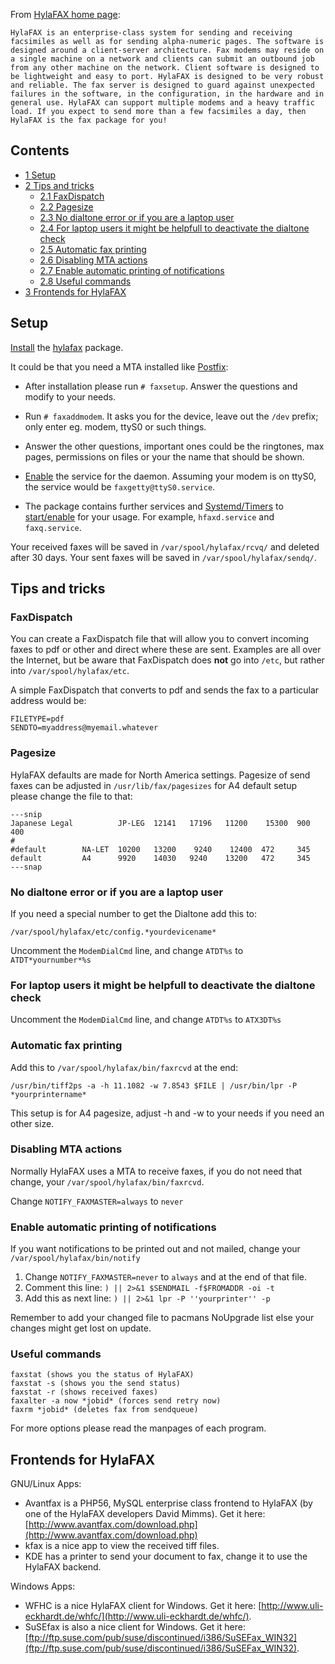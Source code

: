 From [HylaFAX home page](http://www.hylafax.org/content/Main_Page):

	HylaFAX is an enterprise-class system for sending and receiving facsimiles as well as for sending alpha-numeric pages. The software is designed around a client-server architecture. Fax modems may reside on a single machine on a network and clients can submit an outbound job from any other machine on the network. Client software is designed to be lightweight and easy to port. HylaFAX is designed to be very robust and reliable. The fax server is designed to guard against unexpected failures in the software, in the configuration, in the hardware and in general use. HylaFAX can support multiple modems and a heavy traffic load. If you expect to send more than a few facsimiles a day, then HylaFAX is the fax package for you!

## Contents

*   [1 Setup](#Setup)
*   [2 Tips and tricks](#Tips_and_tricks)
    *   [2.1 FaxDispatch](#FaxDispatch)
    *   [2.2 Pagesize](#Pagesize)
    *   [2.3 No dialtone error or if you are a laptop user](#No_dialtone_error_or_if_you_are_a_laptop_user)
    *   [2.4 For laptop users it might be helpfull to deactivate the dialtone check](#For_laptop_users_it_might_be_helpfull_to_deactivate_the_dialtone_check)
    *   [2.5 Automatic fax printing](#Automatic_fax_printing)
    *   [2.6 Disabling MTA actions](#Disabling_MTA_actions)
    *   [2.7 Enable automatic printing of notifications](#Enable_automatic_printing_of_notifications)
    *   [2.8 Useful commands](#Useful_commands)
*   [3 Frontends for HylaFAX](#Frontends_for_HylaFAX)

## Setup

[Install](/index.php/Install "Install") the [hylafax](https://www.archlinux.org/packages/?name=hylafax) package.

It could be that you need a MTA installed like [Postfix](/index.php/Postfix "Postfix"):

*   After installation please run `# faxsetup`. Answer the questions and modify to your needs.

*   Run `# faxaddmodem`. It asks you for the device, leave out the `/dev` prefix; only enter eg. modem, ttyS0 or such things.

*   Answer the other questions, important ones could be the ringtones, max pages, permissions on files or your the name that should be shown.

*   [Enable](/index.php/Enable "Enable") the service for the daemon. Assuming your modem is on ttyS0, the service would be `faxgetty@ttyS0.service`.

*   The package contains further services and [Systemd/Timers](/index.php/Systemd/Timers "Systemd/Timers") to [start/enable](/index.php/Start/enable "Start/enable") for your usage. For example, `hfaxd.service` and `faxq.service`.

Your received faxes will be saved in `/var/spool/hylafax/rcvq/` and deleted after 30 days. Your sent faxes will be saved in `/var/spool/hylafax/sendq/`.

## Tips and tricks

### FaxDispatch

You can create a FaxDispatch file that will allow you to convert incoming faxes to pdf or other and direct where these are sent. Examples are all over the Internet, but be aware that FaxDispatch does **not** go into `/etc`, but rather into `/var/spool/hylafax/etc`.

A simple FaxDispatch that converts to pdf and sends the fax to a particular address would be:

```
FILETYPE=pdf
SENDTO=myaddress@myemail.whatever

```

### Pagesize

HylaFAX defaults are made for North America settings. Pagesize of send faxes can be adjusted in `/usr/lib/fax/pagesizes` for A4 default setup please change the file to that:

```
---snip
Japanese Legal          JP-LEG  12141   17196   11200    15300  900     400
#
#default        NA-LET  10200   13200    9240    12400  472     345
default         A4      9920    14030   9240    13200   472     345
---snap

```

### No dialtone error or if you are a laptop user

If you need a special number to get the Dialtone add this to:

```
/var/spool/hylafax/etc/config.*yourdevicename*

```

Uncomment the `ModemDialCmd` line, and change `ATDT%s` to `ATDT*yournumber*%s`

### For laptop users it might be helpfull to deactivate the dialtone check

Uncomment the `ModemDialCmd` line, and change `ATDT%s` to `ATX3DT%s`

### Automatic fax printing

Add this to `/var/spool/hylafax/bin/faxrcvd` at the end:

```
/usr/bin/tiff2ps -a -h 11.1082 -w 7.8543 $FILE | /usr/bin/lpr -P *yourprintername*

```

This setup is for A4 pagesize, adjust -h and -w to your needs if you need an other size.

### Disabling MTA actions

Normally HylaFAX uses a MTA to receive faxes, if you do not need that change, your `/var/spool/hylafax/bin/faxrcvd`.

Change `NOTIFY_FAXMASTER=always` to `never`

### Enable automatic printing of notifications

If you want notifications to be printed out and not mailed, change your `/var/spool/hylafax/bin/notify`

1.  Change `NOTIFY_FAXMASTER=never` to `always` and at the end of that file.
2.  Comment this line: `) || 2>&1 $SENDMAIL -f$FROMADDR -oi -t` 
3.  Add this as next line: `) || 2>&1 lpr -P ''yourprinter'' -p` 

Remember to add your changed file to pacmans NoUpgrade list else your changes might get lost on update.

### Useful commands

```
faxstat (shows you the status of HylaFAX)
faxstat -s (shows you the send status)
faxstat -r (shows received faxes)
faxalter -a now *jobid* (forces send retry now)
faxrm *jobid* (deletes fax from sendqueue)

```

For more options please read the manpages of each program.

## Frontends for HylaFAX

GNU/Linux Apps:

*   Avantfax is a PHP56, MySQL enterprise class frontend to HylaFAX (by one of the HylaFAX developers David Mimms). Get it here: [http://www.avantfax.com/download.php](http://www.avantfax.com/download.php)
*   kfax is a nice app to view the received tiff files.
*   KDE has a printer to send your document to fax, change it to use the HylaFAX backend.

Windows Apps:

*   WFHC is a nice HylaFAX client for Windows. Get it here: [http://www.uli-eckhardt.de/whfc/](http://www.uli-eckhardt.de/whfc/).
*   SuSEfax is also a nice client for Windows. Get it here: [ftp://ftp.suse.com/pub/suse/discontinued/i386/SuSEFax_WIN32](ftp://ftp.suse.com/pub/suse/discontinued/i386/SuSEFax_WIN32).